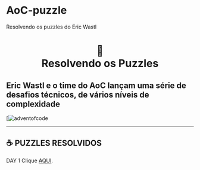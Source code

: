 # AoC-puzzle
Resolvendo os puzzles do Eric Wastl


<h1 align="center">
📄<br>Resolvendo os Puzzles
</h1>

## Eric Wastl e o time do AoC lançam uma série de desafios técnicos, de vários níveis de complexidade

[![adventofcode](https://adventofcode.com/)

---

## ☕ PUZZLES RESOLVIDOS

DAY 1 Clique [AQUI](https://github.com/diego-maker/AoC-puzzle/blob/main/src/index.js).<br>


